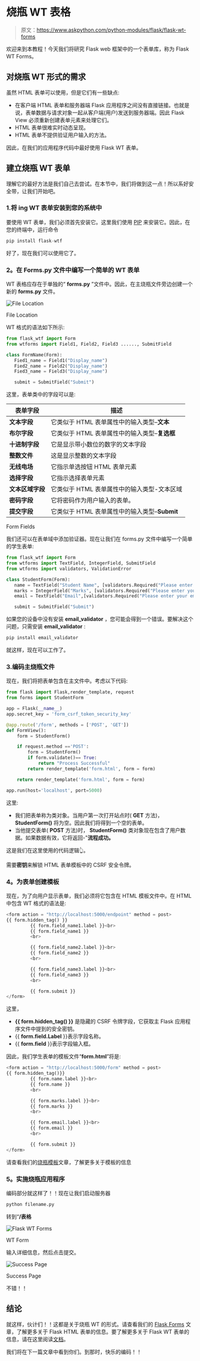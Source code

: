 # 烧瓶 WT 表格

> 原文：<https://www.askpython.com/python-modules/flask/flask-wt-forms>

欢迎来到本教程！今天我们将研究 Flask web 框架中的一个表单库，称为 Flask WT Forms。

## **对烧瓶 WT 形式的需求**

虽然 HTML 表单可以使用，但是它们有一些缺点:

*   在客户端 HTML 表单和服务器端 Flask 应用程序之间没有直接链接。也就是说，表单数据与请求对象一起从客户端(用户)发送到服务器端。因此 Flask View 必须重新创建表单元素来处理它们。
*   HTML 表单很难实时动态呈现。
*   HTML 表单不提供验证用户输入的方法。

因此，在我们的应用程序代码中最好使用 Flask WT 表单。

## **建立烧瓶 WT 表单**

理解它的最好方法是我们自己去尝试。在本节中，我们将做到这一点！所以系好安全带，让我们开始吧。

### 1.**将** ing WT 表单安装到您的系统中

要使用 WT 表单，我们必须首先安装它。这里我们使用 [PIP](https://www.askpython.com/python-modules/python-pip) 来安装它。因此，在您的终端中，运行命令

```py
pip install flask-wtf

```

好了，现在我们可以使用它了。

### **2。在 Forms.py 文件中编写一个简单的 WT 表单**

WT 表格应存在于单独的“ **forms.py** ”文件中。因此，在主烧瓶文件旁边创建一个新的 **forms.py** 文件。

![File Location](img/b5059fc31fb21feacc5180877cd2a9f8.png)

File Location

WT 格式的语法如下所示:

```py
from flask_wtf import Form
from wtforms import Field1, Field2, Field3 ......, SubmitField

class FormName(Form):
   Fied1_name = Field1("Display_name")
   Fied2_name = Field2("Display_name")
   Fied3_name = Field3("Display_name")

   submit = SubmitField("Submit")

```

这里，表单类中的字段可以是:

| 表单字段 | 描述 |
| --- | --- |
| **文本字段** | 它类似于 HTML 表单属性中的输入类型–**文本** |
| **布尔字段** | 它类似于 HTML 表单属性中的输入类型–**复选框** |
| **十进制字段** | 它是显示带小数位的数字的文本字段 |
| **整数文件** | 这是显示整数的文本字段 |
| **无线电场** | 它指示单选按钮 HTML 表单元素 |
| **选择字段** | 它指示选择表单元素 |
| **文本区域字段** | 它类似于 HTML 表单属性中的输入类型-文本区域 |
| **密码字段** | 它将密码作为用户输入的表单。 |
| **提交字段** | 它类似于 HTML 表单属性中的输入类型–**Submit** |

Form Fields

我们还可以在表单域中添加验证器。现在让我们在 forms.py 文件中编写一个简单的学生表单:

```py
from flask_wtf import Form
from wtforms import TextField, IntegerField, SubmitField
from wtforms import validators, ValidationError

class StudentForm(Form):
   name = TextField("Student Name", [validators.Required("Please enter your name")])
   marks = IntegerField("Marks", [validators.Required("Please enter your marks")])
   email = TextField("Email",[validators.Required("Please enter your email"),validators.Email("Invalid email address")])

   submit = SubmitField("Submit")

```

如果您的设备中没有安装 **email_validator** ，您可能会得到一个错误。要解决这个问题，只需安装 **email_validator** :

```py
pip install email_validator

```

就这样，现在可以工作了。

### 3.**编码主烧瓶文件**

现在，我们将把表单包含在主文件中。考虑以下代码:

```py
from flask import Flask,render_template, request
from forms import StudentForm

app = Flask(__name__)
app.secret_key = 'form_csrf_token_security_key'

@app.route('/form', methods = ['POST', 'GET'])
def FormView():
    form = StudentForm()

    if request.method =='POST':
        form = StudentForm()
        if form.validate()== True:
            return "Process Successful"
        return render_template('form.html', form = form)

    return render_template('form.html', form = form)

app.run(host='localhost', port=5000)

```

这里:

*   我们把表单称为类对象。当用户第一次打开站点时( **GET** 方法)， **StudentForm()** 将为空。因此我们将得到一个空的表单。
*   当他提交表单( **POST** 方法)时， **StudentForm()** 类对象现在包含了用户数据。如果数据有效，它将返回-"**流程成功。**

这是我们在这里使用的代码逻辑👆。

需要**密钥**来解锁 HTML 表单模板中的 CSRF 安全令牌。

### **4。为表单**创建模板

现在，为了向用户显示表单，我们必须将它包含在 HTML 模板文件中。在 HTML 中包含 WT 格式的语法是:

```py
<form action = "http://localhost:5000/endpoint" method = post>
{{ form.hidden_tag() }}
         {{ form.field_name1.label }}<br>
         {{ form.field_name1 }}
         <br>

         {{ form.field_name2.label }}<br>
         {{ form.field_name2 }}
         <br>

         {{ form.field_name3.label }}<br>
         {{ form.field_name3 }}
         <br>

         {{ form.submit }}
</form>

```

这里，

*   **{{ form.hidden_tag() }}** 是隐藏的 CSRF 令牌字段，它获取主 Flask 应用程序文件中提到的安全密钥。
*   {{ **form.field.Label** }}表示字段名称。
*   {{ **form.field** }}表示字段输入框。

因此，我们学生表单的模板文件“**form.html**”将是:

```py
<form action = "http://localhost:5000/form" method = post>
{{ form.hidden_tag()}}
         {{ form.name.label }}<br>
         {{ form.name }}
         <br>

         {{ form.marks.label }}<br>
         {{ form.marks }}
         <br>

         {{ form.email.label }}<br>
         {{ form.email }}
         <br>

         {{ form.submit }}
</form>

```

请查看我们的[烧瓶模板](https://www.askpython.com/python-modules/flask/flask-templates)文章，了解更多关于模板的信息

### **5。实施**烧瓶应用程序

编码部分就这样了！！现在让我们启动服务器

```py
python filename.py

```

转到“**/表格**

![Flask WT Forms](img/ca7fa5489a365cd714144278ab4c8915.png)

WT Form

输入详细信息，然后点击提交。

![Success Page](img/3e4df5caec1b32da61316e8b3f67cad8.png)

Success Page

不错！！

## **结论**

就这样，伙计们！！这都是关于烧瓶 WT 的形式。请查看我们的 [Flask Forms](https://www.askpython.com/python-modules/flask/flask-forms) 文章，了解更多关于 Flask HTML 表单的信息。要了解更多关于 Flask WT 表单的信息，请在这里阅读[文档](https://flask.palletsprojects.com/en/2.0.x/)。

我们将在下一篇文章中看到你们。到那时，快乐的编码！！